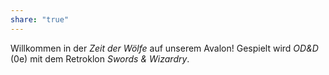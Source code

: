 ```yaml
---
share: "true"
---
```

Willkommen in der _Zeit der Wölfe_ auf unserem Avalon!
Gespielt wird *OD&D* (0e) mit dem Retroklon *Swords & Wizardry*.